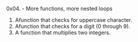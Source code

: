 0x04. - More functions, more nested loops
1. Afunction that checks for uppercase character.
2. Afunction that checks for a digit (0 through 9).
3. A function that multiplies two integers.
